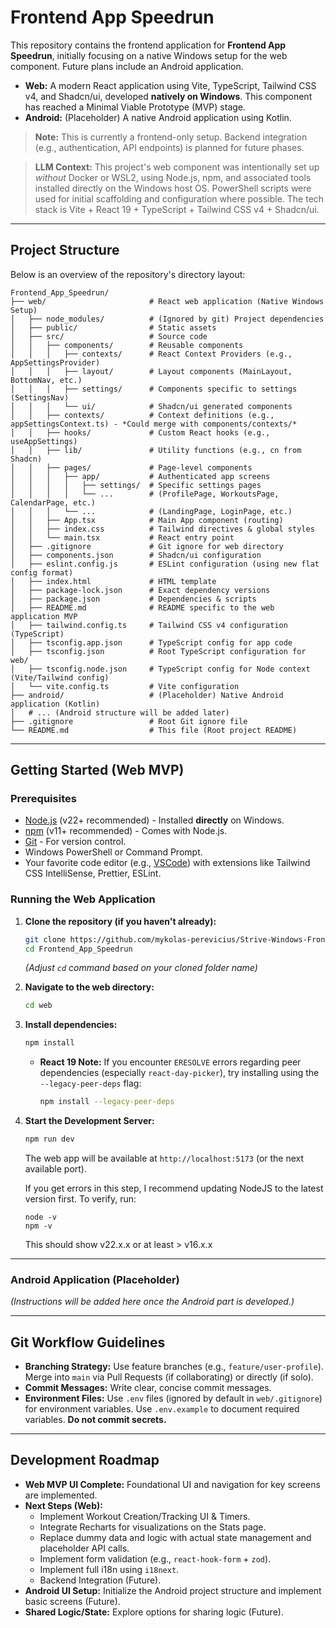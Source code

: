 # Frontend App Speedrun

This repository contains the frontend application for **Frontend App Speedrun**, initially focusing on a native Windows setup for the web component. Future plans include an Android application.

-   **Web:** A modern React application using Vite, TypeScript, Tailwind CSS v4, and Shadcn/ui, developed **natively on Windows**. This component has reached a Minimal Viable Prototype (MVP) stage.
-   **Android:** (Placeholder) A native Android application using Kotlin.

> **Note:** This is currently a frontend-only setup. Backend integration (e.g., authentication, API endpoints) is planned for future phases.

> **LLM Context:** This project's web component was intentionally set up *without* Docker or WSL2, using Node.js, npm, and associated tools installed directly on the Windows host OS. PowerShell scripts were used for initial scaffolding and configuration where possible. The tech stack is Vite + React 19 + TypeScript + Tailwind CSS v4 + Shadcn/ui.

---

## Project Structure

Below is an overview of the repository's directory layout:

    Frontend_App_Speedrun/
    ├── web/                       # React web application (Native Windows Setup)
    │   ├── node_modules/          # (Ignored by git) Project dependencies
    │   ├── public/                # Static assets
    │   ├── src/                   # Source code
    │   │   ├── components/        # Reusable components
    │   │   │   ├── contexts/      # React Context Providers (e.g., AppSettingsProvider)
    │   │   │   ├── layout/        # Layout components (MainLayout, BottomNav, etc.)
    │   │   │   ├── settings/      # Components specific to settings (SettingsNav)
    │   │   │   └── ui/            # Shadcn/ui generated components
    │   │   ├── contexts/          # Context definitions (e.g., appSettingsContext.ts) - *Could merge with components/contexts/*
    │   │   ├── hooks/             # Custom React hooks (e.g., useAppSettings)
    │   │   ├── lib/               # Utility functions (e.g., cn from Shadcn)
    │   │   ├── pages/             # Page-level components
    │   │   │   ├── app/           # Authenticated app screens
    │   │   │   │   ├── settings/  # Specific settings pages
    │   │   │   │   └── ...        # (ProfilePage, WorkoutsPage, CalendarPage, etc.)
    │   │   │   └── ...            # (LandingPage, LoginPage, etc.)
    │   │   ├── App.tsx            # Main App component (routing)
    │   │   ├── index.css          # Tailwind directives & global styles
    │   │   └── main.tsx           # React entry point
    │   ├── .gitignore             # Git ignore for web directory
    │   ├── components.json        # Shadcn/ui configuration
    │   ├── eslint.config.js       # ESLint configuration (using new flat config format)
    │   ├── index.html             # HTML template
    │   ├── package-lock.json      # Exact dependency versions
    │   ├── package.json           # Dependencies & scripts
    │   ├── README.md              # README specific to the web application MVP
    │   ├── tailwind.config.ts     # Tailwind CSS v4 configuration (TypeScript)
    │   ├── tsconfig.app.json      # TypeScript config for app code
    │   ├── tsconfig.json          # Root TypeScript configuration for web/
    │   ├── tsconfig.node.json     # TypeScript config for Node context (Vite/Tailwind config)
    │   └── vite.config.ts         # Vite configuration
    ├── android/                   # (Placeholder) Native Android application (Kotlin)
    │   # ... (Android structure will be added later)
    ├── .gitignore                 # Root Git ignore file
    └── README.md                  # This file (Root project README)

---

## Getting Started (Web MVP)

### Prerequisites

*   [Node.js](https://nodejs.org/) (v22+ recommended) - Installed **directly** on Windows.
*   [npm](https://www.npmjs.com/) (v11+ recommended) - Comes with Node.js.
*   [Git](https://git-scm.com/) - For version control.
*   Windows PowerShell or Command Prompt.
*   Your favorite code editor (e.g., [VSCode](https://code.visualstudio.com/)) with extensions like Tailwind CSS IntelliSense, Prettier, ESLint.

### Running the Web Application

1.  **Clone the repository (if you haven't already):**
    ```bash
    git clone https://github.com/mykolas-perevicius/Strive-Windows-Frontend.git
    cd Frontend_App_Speedrun
    ```
    *(Adjust `cd` command based on your cloned folder name)*

2.  **Navigate to the web directory:**
    ```bash
    cd web
    ```

3.  **Install dependencies:**
    ```bash
    npm install
    ```
    *   **React 19 Note:** If you encounter `ERESOLVE` errors regarding peer dependencies (especially `react-day-picker`), try installing using the `--legacy-peer-deps` flag:
        ```bash
        npm install --legacy-peer-deps
        ```

4.  **Start the Development Server:**
    ```bash
    npm run dev
    ```
    The web app will be available at `http://localhost:5173` (or the next available port).

    If you get errors in this step, I recommend updating NodeJS to the latest version first. To verify, run: 
    ```
    node -v
    npm -v
    ```
    This should show v22.x.x or at least > v16.x.x

---

### Android Application (Placeholder)

*(Instructions will be added here once the Android part is developed.)*

---

## Git Workflow Guidelines

-   **Branching Strategy:** Use feature branches (e.g., `feature/user-profile`). Merge into `main` via Pull Requests (if collaborating) or directly (if solo).
-   **Commit Messages:** Write clear, concise commit messages.
-   **Environment Files:** Use `.env` files (ignored by default in `web/.gitignore`) for environment variables. Use `.env.example` to document required variables. **Do not commit secrets.**

---

## Development Roadmap

-   **Web MVP UI Complete:** Foundational UI and navigation for key screens are implemented.
-   **Next Steps (Web):**
    *   Implement Workout Creation/Tracking UI & Timers.
    *   Integrate Recharts for visualizations on the Stats page.
    *   Replace dummy data and logic with actual state management and placeholder API calls.
    *   Implement form validation (e.g., `react-hook-form` + `zod`).
    *   Implement full i18n using `i18next`.
    *   Backend Integration (Future).
-   **Android UI Setup:** Initialize the Android project structure and implement basic screens (Future).
-   **Shared Logic/State:** Explore options for sharing logic (Future).